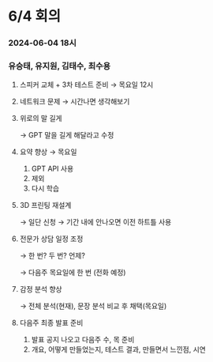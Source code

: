 # 6/4 회의
### 2024-06-04 18시
### 유승태, 유지원, 김태수, 최수용

1. 스피커 교체 + 3차 테스트 준비
→ 목요일 12시
2. 네트워크 문제
→ 시간나면 생각해보기
3. 위로의 말 길게
    
    → GPT 말을 길게 해달라고 수정
    
4. 요약 향상 → 목요일
    1. GPT API 사용
    2. 제외
    3. 다시 학습
5. 3D 프린팅 재설계
    
    → 일단 신청 → 기간 내에 안나오면 이전 하트틀 사용
    
6. 전문가 상담 일정 조정
    
    → 한 번? 두 번? 언제?
    
    → 다음주 목요일에 한 번 (전화 예정)
    
7. 감정 분석 향상
    
    → 전체 분석(현재), 문장 분석 비교 후 채택(목요일)
    
8. 다음주 최종 발표 준비
    1. 발표 공지 나오고 다음주 수, 목 준비
    2. 개요, 어떻게 만들었는지, 테스트 결과, 만들면서 느낀점, 시연
